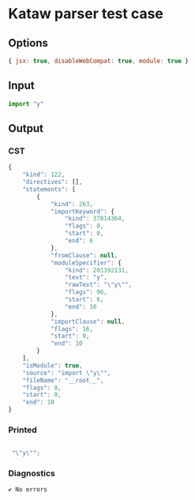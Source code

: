 # Kataw parser test case

## Options

`````js
{ jsx: true, disableWebCompat: true, module: true }
`````

## Input

`````js
import "y"
`````

## Output

### CST

```javascript
{
    "kind": 122,
    "directives": [],
    "statements": [
        {
            "kind": 263,
            "importKeyword": {
                "kind": 37814364,
                "flags": 0,
                "start": 0,
                "end": 6
            },
            "fromClause": null,
            "moduleSpecifier": {
                "kind": 201392131,
                "text": "y",
                "rawText": "\"y\"",
                "flags": 96,
                "start": 6,
                "end": 10
            },
            "importClause": null,
            "flags": 16,
            "start": 0,
            "end": 10
        }
    ],
    "isModule": true,
    "source": "import \"y\"",
    "fileName": "__root__",
    "flags": 0,
    "start": 0,
    "end": 10
}
```

### Printed

```javascript

 "\"y\"";
```

### Diagnostics

```javascript
✔ No errors
```

